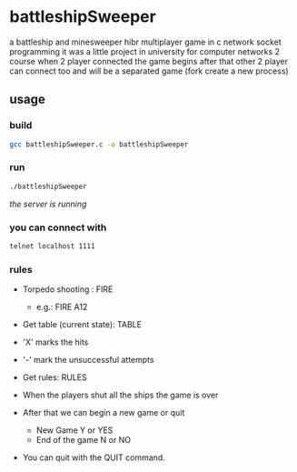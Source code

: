 # battleshipSweeper
a battleship and minesweeper hibr multiplayer game in c network socket programming
it was a little project in university for computer networks 2 course
when 2 player connected the game begins
after that other 2 player can connect too and will be a separated game (fork create a new process)

## usage ##

### build ###
```bash
gcc battleshipSweeper.c -o battleshipSweeper
```
### run ###
```bash
./battleshipSweeper
```

*the server is running*

### you can connect with ###
```bash
telnet localhost 1111
```

### rules ###
* Torpedo shooting : FIRE <coordinate>
	* e.g.: FIRE A12	
* Get table (current state): TABLE

* 'X' marks the hits

* '-' mark the unsuccessful attempts

* Get rules: RULES

* When the players shut all the ships the game is over

* After that we can begin a new game or quit
	* New Game Y or YES
	* End of the game N or NO
	
* You can quit with the QUIT command.

